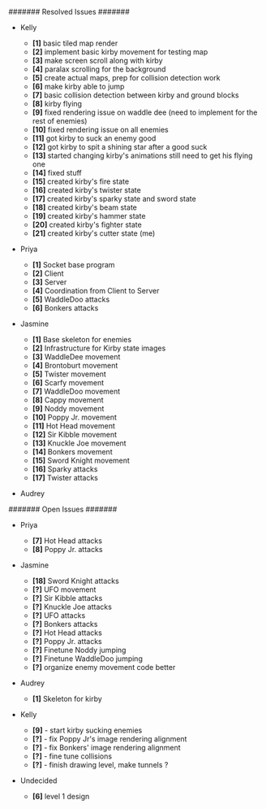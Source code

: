 ####### Resolved Issues #######

- Kelly
	- **[1]** basic tiled map render
	- **[2]** implement basic kirby movement for testing map
	- **[3]** make screen scroll along with kirby
	- **[4]** paralax scrolling for the background
	- **[5]** create actual maps, prep for collision detection work
	- **[6]** make kirby able to jump
	- **[7]** basic collision detection between kirby and ground blocks
	- **[8]** kirby flying
	- **[9]** fixed rendering issue on waddle dee (need to implement for the rest of enemies)
	- **[10]** fixed rendering issue on all enemies
	- **[11]** got kirby to suck an enemy good
	- **[12]** got kirby to spit a shining star after a good suck
	- **[13]** started changing kirby's animations still need to get his flying one
	- **[14]** fixed stuff
	- **[15]** created kirby's fire state
	- **[16]** created kirby's twister state
	- **[17]** created kirby's sparky state and sword state
	- **[18]** created kirby's beam state
	- **[19]** created kirby's hammer state
	- **[20]** created kirby's fighter state
	- **[21]** created kirby's cutter state (me)

- Priya
	- **[1]** Socket base program
	- **[2]** Client
	- **[3]** Server
	- **[4]** Coordination from Client to Server
	- **[5]** WaddleDoo attacks
	- **[6]** Bonkers attacks
	
- Jasmine
	- **[1]**  Base skeleton for enemies
	- **[2]**  Infrastructure for Kirby state images
	- **[3]**  WaddleDee movement
	- **[4]**  Brontoburt movement
	- **[5]**  Twister movement
	- **[6]**  Scarfy movement
	- **[7]**  WaddleDoo movement
	- **[8]**  Cappy movement
	- **[9]**  Noddy movement
	- **[10]** Poppy Jr. movement
	- **[11]** Hot Head movement
	- **[12]** Sir Kibble movement
	- **[13]** Knuckle Joe movement
	- **[14]** Bonkers movement
	- **[15]** Sword Knight movement
	- **[16]** Sparky attacks
	- **[17]** Twister attacks
	
- Audrey

####### Open Issues #######

- Priya
	- **[7]** Hot Head attacks
	- **[8]** Poppy Jr. attacks

- Jasmine
	- **[18]** Sword Knight attacks
	- **[?]** UFO movement
	- **[?]** Sir Kibble attacks
	- **[?]** Knuckle Joe attacks
	- **[?]** UFO attacks
	- **[?]** Bonkers attacks
	- **[?]** Hot Head attacks
	- **[?]** Poppy Jr. attacks
	- **[?]** Finetune Noddy jumping
	- **[?]** Finetune WaddleDoo jumping
	- **[?]** organize enemy movement code better

- Audrey
	- **[1]** Skeleton for kirby

- Kelly
	- **[9]** - start kirby sucking enemies
	- **[?]** - fix Poppy Jr's image rendering alignment
	- **[?]** - fix Bonkers' image rendering alignment
	- **[?]** - fine tune collisions
	- **[?]** - finish drawing level, make tunnels ?
	

- Undecided
	- **[6]** level 1 design
